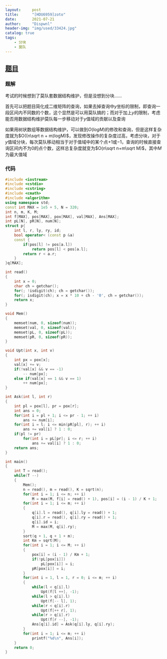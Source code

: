 ```yaml
---
layout:     post
title:      "[HDU6959]zoto"
date:       2021-07-21
author:     "Dispwnl"
header-img: "img/used/33424.jpg"
catalog: true
tags:
    - 分块
    - 莫队
---
```


## [题目](https://acm.hdu.edu.cn/showproblem.php?pid=6959)

### 题解

考试的时候想到了莫队套数据结构维护，但是没想到分块……

首先可以把题目简化成二维矩阵的查询，如果去掉查询中$y$坐标的限制，即查询一段区间内不同数的个数，这个显然是可以用莫队搞的；而对于加上$y$的限制，考虑能否用数据结构维护莫队每一步移动对于$y$值域的贡献以及查询

如果用树状数组等数据结构维护，可以做到$O(logM)$的修改和查询，但是这样复杂度就为$O((n\sqrt n + m)logM)$，发现修改操作的复杂度过高，考虑分块，对于$y$值域分块，每次莫队移动相当于对于值域中的某个点$+1$或$-1$，查询的时候直接查询区间内不为$0$的点个数，这样总复杂度就变为$O(n\sqrt n+m\sqrt M)$，其中$M$为最大值域



### 代码

```c++
#include <iostream>
#include <cstdio>
#include <cstring>
#include <cmath>
#include <algorithm>
using namespace std;
const int MAX = 1e5 + 5, N = 320;
int n, m, K, M;
int f[MAX], pos[MAX], pox[MAX], val[MAX], Ans[MAX];
int pL[N], pR[N], num[N];
struct p{
	int l, r, ly, ry, id;
	bool operator< (const p &a)
	const {
		if(pos[l] != pos[a.l])
			return pos[l] < pos[a.l];
		return r < a.r;
	}
}q[MAX];

int read()
{
	int x = 0;
	char ch = getchar();
	for(; !isdigit(ch); ch = getchar());
	for(; isdigit(ch); x = x * 10 + ch - '0', ch = getchar());
	return x;
}

void Mem()
{
	memset(num, 0, sizeof(num));
	memset(val, 0, sizeof(val));
	memset(pL, 0, sizeof(pL));
	memset(pR, 0, sizeof(pR));
}

void Upt(int x, int v)
{
	int px = pox[x];
	val[x] += v;
	if(!val[x] && v == -1)
		-- num[px];
	else if(val[x] == 1 && v == 1)
		++ num[px];
}

int Ask(int l, int r)
{
	int pl = pox[l], pr = pox[r];
	int ans = 0;
	for(int i = pl + 1; i <= pr - 1; ++ i)
		ans += num[i];
	for(int i = l; i <= min(pR[pl], r); ++ i)
		ans += val[i] ? 1 : 0;
	if(pl != pr)
		for(int i = pL[pr]; i <= r; ++ i)
			ans += val[i] ? 1 : 0;
	return ans;
}

int main()
{
	int T = read();
	while(T --)
	{
		Mem();
		n = read(), m = read(), K = sqrt(n);
		for(int i = 1; i <= n; ++ i)
			M = max(M, f[i] = read() + 1), pos[i] = (i - 1) / K + 1;
		for(int i = 1; i <= m; ++ i)
		{
			q[i].l = read(), q[i].ly = read() + 1;
			q[i].r = read(), q[i].ry = read() + 1;
			q[i].id = i;
			M = max(M, q[i].ry);
		}
		sort(q + 1, q + 1 + m);
		int Km = sqrt(M);
		for(int i = 1; i <= M; ++ i)
		{
			pox[i] = (i - 1) / Km + 1;
			if(!pL[pox[i]])
				pL[pox[i]] = i;
			pR[pox[i]] = i;
		}
		for(int i = 1, l = 1, r = 0; i <= m; ++ i)
		{
			while(l < q[i].l)
				Upt(f[l ++], -1);
			while(l > q[i].l)
				Upt(f[-- l], 1);
			while(r < q[i].r)
				Upt(f[++ r], 1);
			while(r > q[i].r)
				Upt(f[r --], -1);
			Ans[q[i].id] = Ask(q[i].ly, q[i].ry);
		}
		for(int i = 1; i <= m; ++ i)
			printf("%d\n", Ans[i]);
	}
	return 0;
}
```

